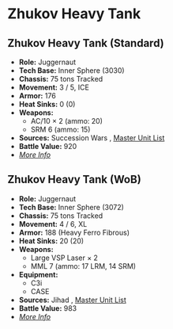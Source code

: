 # Zhukov Heavy Tank 

## Zhukov Heavy Tank (Standard) 

- **Role:** Juggernaut 
- **Tech Base:** Inner Sphere (3030) 
- **Chassis:** 75 tons Tracked 
- **Movement:** 3 / 5, ICE 
- **Armor:** 176 
- **Heat Sinks:** 0 (0) 
- **Weapons:** 
  - AC/10 × 2 (ammo: 20) 
  - SRM 6 (ammo: 15) 
- **Sources:** Succession Wars , [Master Unit List](http://masterunitlist.info/Unit/Details/3650/zhukov-heavy-tank-standard) 
- **Battle Value:** 920 
- [*More Info*](zhukov_heavy_tank/zhukov_heavy_tank_standard.md) 

## Zhukov Heavy Tank (WoB) 

- **Role:** Juggernaut 
- **Tech Base:** Inner Sphere (3072) 
- **Chassis:** 75 tons Tracked 
- **Movement:** 4 / 6, XL 
- **Armor:** 188 (Heavy Ferro Fibrous) 
- **Heat Sinks:** 20 (20) 
- **Weapons:** 
  - Large VSP Laser × 2 
  - MML 7 (ammo: 17 LRM, 14 SRM) 
- **Equipment:** 
  - C3i 
  - CASE 
- **Sources:** Jihad , [Master Unit List](http://masterunitlist.info/Unit/Details/3651/zhukov-heavy-tank-wob) 
- **Battle Value:** 983 
- [*More Info*](zhukov_heavy_tank/zhukov_heavy_tank_wob.md) 

